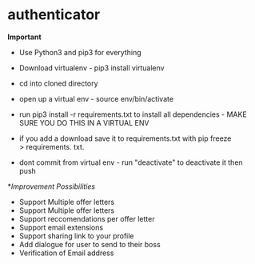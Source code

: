# authenticator


**Important**

- Use Python3 and pip3 for everything
- Download virtualenv - pip3 install virtualenv
- cd into cloned directory
- open up a virtual env - source env/bin/activate
- run pip3 install -r requirements.txt to install all dependencies - MAKE SURE YOU DO THIS IN A VIRTUAL ENV
- if you add a download save it to requirements.txt with pip freeze > requirements. txt.

- dont commit from virtual env - run "deactivate" to deactivate it then push


**Improvement Possibilities*
- Support Multiple offer letters
- Support Multiple offer letters
- Support reccomendations per offer letter
- Support email extensions
- Support sharing link to your profile
- Add dialogue for user to send to their boss
- Verification of Email address
